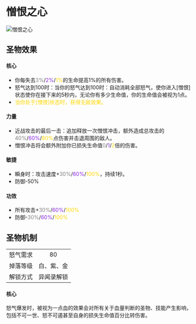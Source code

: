 # 憎恨之心

![憎恨之心](憎恨之心.png)

## 圣物效果

#### **核心**

- 你每失去<font color=gray>3%</font>/<font color=BlueViolet>2%</font>/<font color=gold>1%</font>的生命提高1%的所有伤害。 
- 怒气达到100时：当你的怒气达到100时：自动消耗全部怒气，使你进入[憎恨]状态使你在接下来的5秒内，无论你有多少生命值，你的生命值会被视为1点。
- <font color=gold>当你处于[憎恨]状态时，获得无敌效果。</font>

#### **力量**

- 近战攻击的最后一击：追加释放一次憎恨冲击，额外造成总攻击的<font color=gray>40%</font>/<font color=BlueViolet>60%</font>/<font color=gold>80%</font>点伤害并击退周围的敌人。
- 憎恨冲击将会额外附加你已损失生命值<font color=gray>0</font>/<font color=BlueViolet>1</font>/<font color=gold>2</font>倍的伤害。

#### **敏捷**

- 瞬身时：攻击速度+<font color=gray>30%</font>/<font color=BlueViolet>60%</font>/<font color=gold>100%</font>，持续1秒。
- 防御-50%

#### **功效**

- 所有攻击+<font color=gray>30%</font>/<font color=BlueViolet>60%</font>/<font color=gold>100%</font>
- 防御-<font color=gray>30%</font>/<font color=BlueViolet>60%</font>/<font color=gold>100%</font>


## 圣物机制
|||
| :----: | :----: |
|怒气需求|80|
|掉落等级|白、紫、金|
|解锁方式|异闻录解锁|

#### **核心**

怒气爆发时，被视为一点血的效果会对所有关于血量判断的圣物、技能产生影响，包括不可一世、怒不可遏甚至自身的损失生命值百分比转伤害。
